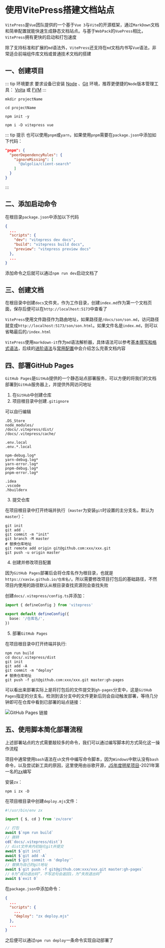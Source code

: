 # 使用VitePress搭建文档站点

`VitePress`是`Vue`团队提供的一个基于`Vue 3`与`Vite`的开源框架，通过`MarkDown`文档和简单配置就能快速生成静态文档站点。与基于`WebPack`的`VuePress`相比，`VitePress`拥有更快的启动和打包速度

除了支持标准和扩展的`md`语法外，`VitePress`还支持在`md`文档内书写`Vue`语法，非常适合前端组件库文档或普通技术文档的搭建

## 一、创建项目

::: tip 环境要求
要求设备已安装 [Node](https://nodejs.org/zh-cn/) 、[Git](https://git-scm.com/) 环境，推荐更便捷的`Node`版本管理工具： [Volta](https://docs.volta.sh/guide/) 或 [FVM](https://fvm.app/docs/getting_started/overview)
:::

```shell
mkdir projectName

cd projectName

npm init -y

npm i -D vitepress vue
```
::: tip 提示
也可以使用`pnpm`或`yarn`，如果使用`pnpm`需要在`package.json`中添加如下代码：

```json
"pnpm": {
  "peerDependencyRules": {
    "ignoreMissing": [
      "@algolia/client-search"
    ]
  }
}
```
:::

## 二、添加启动命令

在根目录`package.json`中添加以下代码

```json
{
  ...
  "scripts": {
    "dev": "vitepress dev docs",
    "build": "vitepress build docs",
    "preview": "vitepress preview docs"
  },
  ...
}
```

添加命令之后就可以通过`npm run dev`启动文档了

## 三、创建文档

在根目录中创建`docs`文件夹，作为工作目录，创建`index.md`作为第一个文档页面，保存后便可以在`http://localhost:5173`中查看了

`VitePress`使用文件路径作为路由地址，如果路径是`/docs/son/son.md`，访问路径就变成`http://localhost:5173/son/son.html`。如果文件名是`index.md`，则可以省略最后的`/index.html`

`VitePress`使用`markdown-it`作为`md`语法解析器，具体语法可以参考[基本撰写和格式语法](https://docs.github.com/zh/get-started/writing-on-github/getting-started-with-writing-and-formatting-on-github/basic-writing-and-formatting-syntax)，后续的[进阶语法](/tools/vitepress/syntax)与[常用配置](/tools/vitepress/config)中会介绍怎么完善文档内容

## 四、部署GitHub Pages

`GitHub Pages`是`GitHub`提供的一个静态站点部署服务，可以方便的将我们的文档部署到`GitHub`服务器上，并提供外网访问地址

1. 在`GitHub`中创建仓库
2. 项目根目录中创建`.gitignore`

  可以自行编辑

  ```
  .DS_Store
  node_modules/
  /docs/.vitepress/dist/
  /docs/.vitepress/cache/

  .env.local
  .env.*.local

  npm-debug.log*
  yarn-debug.log*
  yarn-error.log*
  pnpm-debug.log*
  pnpm-error.log*

  .idea
  .vscode
  .hbuilderx
  ```

3. 提交仓库
   
  在项目根目录中打开终端并执行（`master`为安装`git`时设置的主分支名，默认为`master`）：

  ```shell
  git init
  git add .
  git commit -m "init"
  git branch -M master
  # 替换仓库地址
  git remote add origin git@github.com:xxx/xxx.git
  git push -u origin master
  ```

4. 创建并修改项目配置

  因为`GitHub Pages`部署后会将仓库名作为根目录，也就是`https://xaviw.github.io/仓库名/`。所以需要修改项目打包后的基础路径，不然项目内使用的路径默认从根目录查找资源则会查找失败

  创建`docs/.vitepress/config.ts`并添加：

  ```ts
  import { defineConfig } from 'vitepress'

  export default defineConfig({
    base: '/仓库名/',
  })
  ```

5. 部署`GitHub Pages`

  在项目根目录中打开终端并执行:

  ```shell
  npm run build
  cd docs/.vitepress/dist
  git init
  git add -A
  git commit -m "deploy"
  # 替换仓库地址
  git push -f git@github.com:xxx/xxx.git master:gh-pages
  ```

  可以看出来部署实际上是将打包后的文件提交到`gh-pages`分支中，这是`GitHub Pages`指定的分支名，检测到该分支中的文件更新后则会自动触发部署，等待几分钟即可在仓库中看到已部署的站点链接：

  ![GitHub Pages 链接](/images/tools/vitepress-start-1.png)

## 五、使用脚本简化部署流程

上述部署站点的方式需要敲较多的命令，我们可以通过编写脚本的方式简化这一操作流程

项目中通常使用`bash`语法在`sh`文件中编写命令脚本，因为`Windows`中默认没有`bash`命令，以及尝试新工具的原因，这里使用由谷歌开源，[JS年度明星项目](https://risingstars.js.org/2021/zh)-2021年第一名的[zx](https://github.com/google/zx)编写

安装`zx`：

```shell
npm i zx -D
```

在项目根目录中创建`deploy.mjs`文件：

```js
#!/usr/bin/env zx

import { $, cd } from 'zx/core'

// 打包
await $`npm run build`
// 跳转
cd(`docs/.vitepress/dist`)
// dist文件夹内初始化git并提交
await $`git init`
await $`git add -A`
await $`git commit -m 'deploy'`
// 替换为自己的git地址
await $`git push -f git@github.com:xxx/xxx.git master:gh-pages`
// 0为”成功退出码“，不写这句会返回1，为“失败退出码”
await $`exit 0`
```

在`package.json`中添加命令：


```json
{
  ...
  "scripts": {
    ...
    "deploy": "zx deploy.mjs"
  },
  ...
}
```

之后便可以通过`npm run deploy`一条命令实现自动部署了

